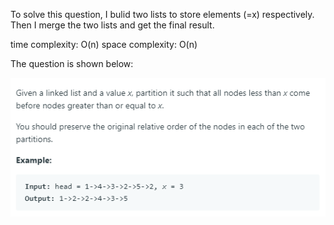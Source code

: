 To solve this question, I bulid two lists to store elements (<x and >=x) respectively. Then I merge the two lists and get the final result.

time complexity: O(n)
space complexity: O(n)

The question is shown below:

![image](https://github.com/MingCheng991129/Solutions-to-Leetcode-Problems/blob/master/86.%20Partition%20List/question.png)
